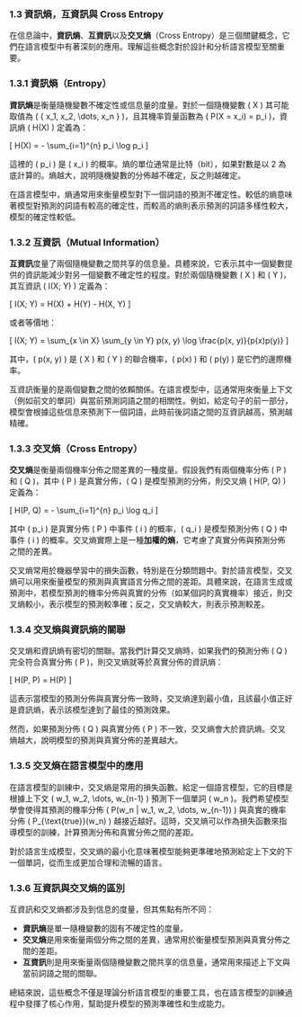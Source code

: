 ### **1.3 資訊熵，互資訊與 Cross Entropy**

在信息論中，**資訊熵**、**互資訊**以及**交叉熵**（Cross Entropy）是三個關鍵概念，它們在語言模型中有著深刻的應用。理解這些概念對於設計和分析語言模型至關重要。

### **1.3.1 資訊熵（Entropy）**

**資訊熵**是衡量隨機變數不確定性或信息量的度量。對於一個隨機變數 \( X \) 其可能取值為 \( \{ x_1, x_2, \dots, x_n \} \)，且其機率質量函數為 \( P(X = x_i) = p_i \)，資訊熵 \( H(X) \) 定義為：

\[
H(X) = - \sum_{i=1}^{n} p_i \log p_i
\]

這裡的 \( p_i \) 是 \( x_i \) 的概率。熵的單位通常是比特（bit），如果對數是以 2 為底計算的。熵越大，說明隨機變數的分佈越不確定，反之則越確定。

在語言模型中，熵通常用來衡量模型對下一個詞語的預測不確定性。較低的熵意味著模型對預測的詞語有較高的確定性，而較高的熵則表示預測的詞語多樣性較大，模型的確定性較低。

### **1.3.2 互資訊（Mutual Information）**

**互資訊**度量了兩個隨機變數之間共享的信息量。具體來說，它表示其中一個變數提供的資訊能減少對另一個變數不確定性的程度。對於兩個隨機變數 \( X \) 和 \( Y \)，其互資訊 \( I(X; Y) \) 定義為：

\[
I(X; Y) = H(X) + H(Y) - H(X, Y)
\]

或者等價地：

\[
I(X; Y) = \sum_{x \in X} \sum_{y \in Y} p(x, y) \log \frac{p(x, y)}{p(x)p(y)}
\]

其中，\( p(x, y) \) 是 \( X \) 和 \( Y \) 的聯合機率，\( p(x) \) 和 \( p(y) \) 是它們的邊際機率。

互資訊衡量的是兩個變數之間的依賴關係。在語言模型中，這通常用來衡量上下文（例如前文的單詞）與當前預測詞語之間的相關性。例如，給定句子的前一部分，模型會根據這些信息來預測下一個詞語，此時前後詞語之間的互資訊越高，預測越精確。

### **1.3.3 交叉熵（Cross Entropy）**

**交叉熵**是衡量兩個機率分佈之間差異的一種度量。假設我們有兩個機率分佈 \( P \) 和 \( Q \)，其中 \( P \) 是真實分佈，\( Q \) 是模型預測的分佈，則交叉熵 \( H(P, Q) \) 定義為：

\[
H(P, Q) = - \sum_{i=1}^{n} p_i \log q_i
\]

其中 \( p_i \) 是真實分佈 \( P \) 中事件 \( i \) 的概率，\( q_i \) 是模型預測分佈 \( Q \) 中事件 \( i \) 的概率。交叉熵實際上是一種**加權的熵**，它考慮了真實分佈與預測分佈之間的差異。

交叉熵常用於機器學習中的損失函數，特別是在分類問題中。對於語言模型，交叉熵可以用來衡量模型的預測與真實語言分佈之間的差距。具體來說，在語言生成或預測中，若模型預測的機率分佈與真實的分佈（如某個詞的真實機率）接近，則交叉熵較小，表示模型的預測較準確；反之，交叉熵較大，則表示預測較差。

### **1.3.4 交叉熵與資訊熵的關聯**

交叉熵和資訊熵有密切的關聯。當我們計算交叉熵時，如果我們的預測分佈 \( Q \) 完全符合真實分佈 \( P \)，則交叉熵就等於真實分佈的資訊熵：

\[
H(P, P) = H(P)
\]

這表示當模型的預測分佈與真實分佈一致時，交叉熵達到最小值，且該最小值正好是資訊熵，表示該模型達到了最佳的預測效果。

然而，如果預測分佈 \( Q \) 與真實分佈 \( P \) 不一致，交叉熵會大於資訊熵。交叉熵越大，說明模型的預測與真實分佈的差異越大。

### **1.3.5 交叉熵在語言模型中的應用**

在語言模型的訓練中，交叉熵是常用的損失函數。給定一個語言模型，它的目標是根據上下文 \( w_1, w_2, \dots, w_{n-1} \) 預測下一個單詞 \( w_n \)。我們希望模型學會使得其預測的機率分佈 \( P(w_n | w_1, w_2, \dots, w_{n-1}) \) 與真實的機率分佈 \( P_{\text{true}}(w_n) \) 越接近越好。這時，交叉熵可以作為損失函數來指導模型的訓練，計算預測分佈和真實分佈之間的差距。

對於語言生成模型，交叉熵的最小化意味著模型能夠更準確地預測給定上下文的下一個單詞，從而生成更加合理和流暢的語言。

### **1.3.6 互資訊與交叉熵的區別**

互資訊和交叉熵都涉及到信息的度量，但其焦點有所不同：

- **資訊熵**是單一隨機變數的固有不確定性的度量。
- **交叉熵**是用來衡量兩個分佈之間的差異，通常用於衡量模型預測與真實分佈之間的差距。
- **互資訊**則是用來衡量兩個隨機變數之間共享的信息量，通常用來描述上下文與當前詞語之間的關聯。

總結來說，這些概念不僅是理論分析語言模型的重要工具，也在語言模型的訓練過程中發揮了核心作用，幫助提升模型的預測準確性和生成能力。